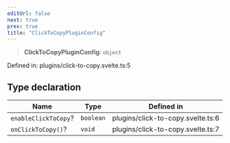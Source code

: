 ```yaml
---
editUrl: false
next: true
prev: true
title: "ClickToCopyPluginConfig"
---
```


> **ClickToCopyPluginConfig**: `object`

Defined in: plugins/click-to-copy.svelte.ts:5

## Type declaration

| Name | Type | Defined in |
| ------ | ------ | ------ |
| <a id="enableclicktocopy"></a> `enableClickToCopy`? | `boolean` | plugins/click-to-copy.svelte.ts:6 |
| <a id="onclicktocopy"></a> `onClickToCopy()`? | `void` | plugins/click-to-copy.svelte.ts:7 |
